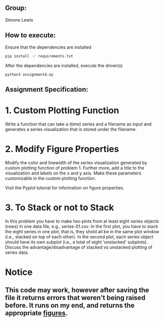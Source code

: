 ## Group:
Simone Lewis

## How to execute:
Ensure that the dependencies are installed 

```bash
pip install -r requirements.txt
```

After the dependencies are installed, execute the driver(s)
```
python3 assignment4.oy
```
## Assignment Specification:

# 1. Custom Plotting Function
Write a function that can take a (time) series and a filename as input and generates a series visualization that is stored under the filename.

# 2. Modify Figure Properties
Modify the color and linewidth of the series visualization generated by custom plotting function of problem 1. Further more, add a title to the visualization and labels on the x and y axis. Make these parameters customizable in the custom plotting function.

Visit the Pyplot tutorial for information on figure properties.

# 3. To Stack or not to Stack
In this problem you have to make two plots from at least eight series objects (rows) in one data file, e.g., series-01.csv. In the first plot, you have to stack the eight series in one plot, that is, they shold all be in the same plot window (i.e., stacked on top of each other). In the second plot, each series object should have its own subplot (i.e., a total of eight 'unstacked' subplots). Discuss the advantage/disadvantage of stacked vs unstacked plotting of series data.

# Notice
## This code may work, however after saving the file it returns errors that weren't being raised before. It runs on my end, and returns the appropriate [figures](https://github.com/simone-sl/PFTH-2022/tree/main/Assignment%204/Results).

